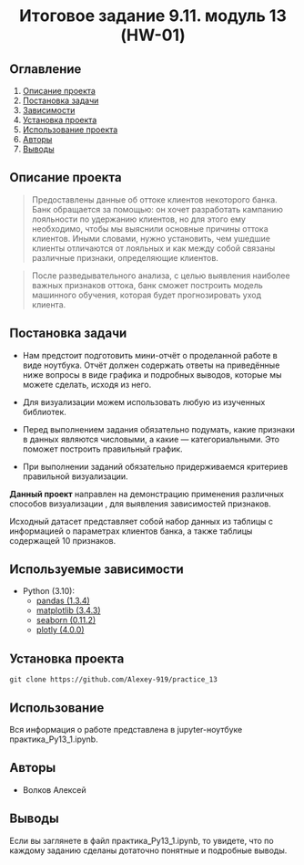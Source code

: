 # <center> Итoговое задание 9.11. модуль 13 (HW-01)</center>

## Оглавление
1. [Описание проекта](#Описание-проекта)
2. [Постановка задачи](#Постановка-задачи)
3. [Зависимости](#Зависимости)
4. [Установка проекта](#Установка-проекта)
5. [Использование проекта](#Использование-проекта)
6. [Авторы](#Авторы)
7. [Выводы](Использование-проекта)

## Описание проекта

> Предоставлены данные об оттоке клиентов некоторого банка. Банк обращается за помощью: он хочет разработать кампанию лояльности по удержанию клиентов, но для этого ему необходимо, чтобы мы выяснили основные причины оттока клиентов. Иными словами, нужно установить, чем ушедшие клиенты отличаются от лояльных и как между собой связаны различные признаки, определяющие клиентов.

> После разведывательного анализа, с целью выявления наиболее важных признаков оттока, банк сможет построить модель машинного обучения, которая будет прогнозировать уход клиента. 

## Постановка задачи

* Нам предстоит подготовить мини-отчёт о проделанной работе в виде ноутбука. Отчёт должен содержать ответы на приведённые ниже вопросы в виде графика и подробных выводов, которые мы можете сделать, исходя из него.

* Для визуализации можем использовать любую из изученных библиотек.

* Перед выполнением задания обязательно подумать, какие признаки в данных являются числовыми, а какие — категориальными. Это поможет построить правильный график.

* При выполнении заданий обязательно придерживаемся критериев правильной визуализации.

**Данный проект** направлен на демонстрацию применения различных способов визуализации , для выявления зависимостей признаков.

Исходный датасет представляет собой набор данных из таблицы с информацией о параметрах клиентов банка, а также таблицы содержащей 10 признаков.

## Используемые зависимости

* Python (3.10):
    * [pandas (1.3.4)](https://pandas.pydata.org)
    * [matplotlib (3.4.3)](https://matplotlib.org)
    * [seaborn (0.11.2)](https://seaborn.pydata.org)
    * [plotly (4.0.0)](https://plotly.com/python/)

## Установка проекта

```
git clone https://github.com/Alexey-919/practice_13
```

## Использование
Вся информация о работе представлена в jupyter-ноутбуке практика_Py13_1.ipynb.

## Авторы

* Волков Алексей

## Выводы

Если вы заглянете в файл практика_Py13_1.ipynb, то увидете, что по каждому заданию сделаны дотаточно понятные и подробные выводы.